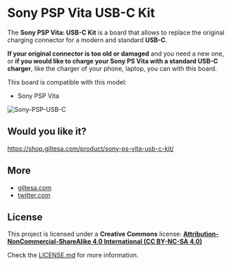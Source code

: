 # Sony PSP Vita USB-C Kit

The **Sony PSP Vita: USB-C Kit** is a board that allows to replace the original charging connector for a modern and standard **USB-C**.

**If your original connector is too old or damaged** and you need a new one, or **if you would like to charge your Sony PS Vita with a standard USB-C charger**, like the charger of your phone, laptop, you can with this board.

This board is compatible with this model:

*   Sony PSP Vita

![Sony-PSP-USB-C](https://raw.githubusercontent.com/giltesa/Sony-PS-Vita-USB-C-Kit/master/4.%20Photos/Sony-PS-Vita-v1.0.jpg)


## Would you like it?

https://shop.giltesa.com/product/sony-ps-vita-usb-c-kit/


## More

- [giltesa.com](https://giltesa.com "giltesa.com")
- [twitter.com](https://twitter.com/giltesa "twitter.com")


## License

This project is licensed under a **Creative Commons** license:
**[Attribution-NonCommercial-ShareAlike 4.0 International (CC BY-NC-SA 4.0) ](https://creativecommons.org/licenses/by-nc-sa/4.0/)**

Check the [LICENSE.md](LICENSE.md) for more information.